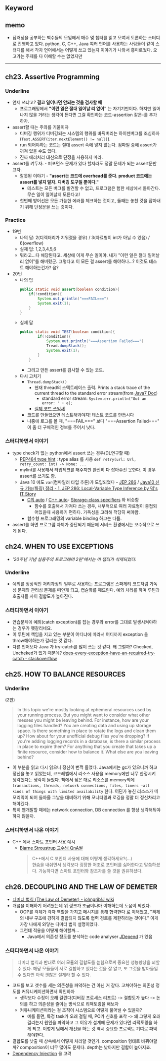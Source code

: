 ## Keyword

## memo
- 딥러닝을 공부하는 백수들의 모임에서 매주 몇 챕터를 읽고 모여서 토론하는 스터디로 진행하고 있다. python, C, C++, Java 여러 언어를 사용하는 사람들이 같이 스터디를 해서 각자 언어에서는 어떻게 쓰고 있는지 이야기가 나와서 흥미로웠다. 오고가는 주제를 다 이해할 수는 없었지만 
---
## ch23. Assertive Programming
### Underline
- 언제 쓰냐고? **결코 일어나면 안되는 것을 검사할 때**
  - 프로그래밍에서 **"이런 일은 절대 일어날 리 없어"** 는 자기기만이다. 하지만 일어나지 않을 거라는 생각이 든다면 그걸 확인하는 코드-assertion 같은-를 추가하자. 
- assert할 때는 주의를 기울이자
  - 디버깅 행위가 디버깅되는 시스템의 행위를 바꿔버리는 하이젠버그를 조심하자(`Test.ASSERT(iter.nextElement() != null)`).
  - run 되어야하는 코드는 절대 assert 속에 넣지 않는다. 컴파일 중에 assert가 꺼져 있을 수도 있다. 
  - 진짜 에러처리 대신으로 단정을 사용하지 마라. 
- assert를 켜두자. - 퍼포먼스 문제가 있다 할지라도 정말 문제가 되는 assert문만 끄자. 
  - 잘못된 이야기 - **"assert는 코드에 overhead를 준다. product 코드에는 assert를 넣지 말자. 디버깅 도구일 뿐이다."** 
    - 테스트는 모든 버그를 발견할 수 없고, 프로그램은 험한 세상에서 돌아간다. 무슨 일이 일어날지 모른다고!
  - 첫번째 방어선은 모든 가능한 에러를 체크하는 것이고, 둘째는 놓친 것을 잡아내기 위해 단정문을 쓰는 것이다. 
### Practice
- 19번 
  - 나의 답: 2(디렉터리가 지워졌을 경우) / 3(자료형이 int가 아닐 수 있음) / 6(overflow) 
  - 실제 답: 1,2,3,4,5,6  
  - 뭐라고...다 해당된다고. 세상에 이게 무슨 일이야. 내가 "이런 일은 절대 일어날 리 없어"를 해버렸군. 그렇다고 이 모든 걸 assert를 해야하나...? 이것도 테스트 해야하는건가? 음?
- 20번
  - 나의 답
    ```java
    public static void assert(boolean condition){
        if(!condition){
            System.out.println("===FAIL===")
            System.exit(1);
        }
    }
    ```
  - 실제 답
    ```java
    public static void TEST(boolean condition){
            if(!condition){
                System.out.println("===Assertion Failed===")
                Tread.dumpStack();
                System.exit(1);
            }
        }
    ```
    - 그리고 만든 assert를 검사할 수 있는 코드.
  - 다시 고치기
    - `Thread.dumpStack()` 
      - 현재 thread의 스택트레이스 출력. Prints a stack trace of the current thread to the standard error stream(from [Java7 Doc](https://docs.oracle.com/javase/7/docs/api/java/lang/Thread.html#dumpStack()))
        - standard error stream:  `System.err.println("Got an error: " + e);`
      - [실제 코드 쓰임새](https://www.codota.com/code/java/methods/java.lang.Thread/dumpStack)
    - 코드를 만들었으면 테스트해봐야지! 테스트 코드를 만듭시다
    - 나중에 로그를 볼 때, "===FAIL===" 보다 "===Assertion Failed===" 이 좀 더 구체적인 정보를 주어서 낫다.   
    
### 스터디하면서 이야기   
- type check가 없는 python에서 assert 쓰는 경우(DL연구할 때)
  - [PEP484 type hint](https://www.python.org/dev/peps/pep-0484/) : type alias 를 사용 `def retry(url: Url, retry_count: int) -> None: ...`
  - mylint를 사용해서 타입체크를 해주지만 완전히 다 잡아주진 못한다. 이 경우 assert를 쓰기도 함.
  - Java 10 에도 `var`(컴파일러 타입 추론)가 도입되었다 - [JEP 286](https://openjdk.java.net/jeps/286) / [Java10 신규 기능(특징) 정리 - 1. JEP 286: Local-Variable Type Inference by 덕's IT Story](https://itstory.tk/entry/Java-10-%EC%8B%A0%EA%B7%9C-%EA%B8%B0%EB%8A%A5%ED%8A%B9%EC%A7%95-%EC%A0%95%EB%A6%AC)
    - [C의 auto](https://stackoverflow.com/questions/2192547/where-is-the-c-auto-keyword-used) / [C++ auto](https://en.cppreference.com/w/c/keyword/auto)- [Storage-class specifiers](https://en.cppreference.com/w/c/language/storage_duration) 와 비슷함
      - 함수를 호출해서 가져다 쓰는 경우, 내부적으로 여러 자료형이 중첩되어있을때 사용하기 편하다. 가독성을 고려해 적당히 써야함.
    - 함수형 프로그래밍의 variable binding 하고는 다름.
- assert를 하면 프로그램 자체가 중단되기 때문에 서비스 환경에서는 보수적으로 쓰게 된다.  

## ch24. WHEN TO USE EXCEPTIONS
- *'20주년 기념 실용주의 프로그래머 2판'에서는 이 챕터가 삭제되었다.*
### Underline 
- 예외를 정상적인 처리과정의 일부로 사용하는 프로그램은 스파게티 코드처럼 가독성 문제와 관리성 문제를 떠안게 되고, 캡슐화를 깨뜨린다. 예외 처리를 하며 루틴과 호출자들 사이 결합도가 높아진다. 

### 스터디하면서 이야기
- 연습문제에 예외(catch exception)를 잡는 경우와 error를 그대로 발생시켜야하는 경우가 헷갈리네요.
- 이 루틴에 책임을 지고 있는 부분이 어디냐에 따라서 어디까지 exception 을 throw해야하는가 갈리는 것 같다. 
- 다른 언어보다 Java 가 try-catch를 많이 쓰는 것 같다. 왜 그럴까? Checked, Uncheked가 있기 때문에? [does-every-exception-have-an-required-try-catch - stackoverflow](https://stackoverflow.com/questions/29851253/does-every-exception-have-an-required-try-catch)

## ch25. HOW TO BALANCE RESOURCES
### Underline
(2판)
> In this topic we're mostly looking at ephemeral resources used by your running process. But you might want to consider what other messes you might be leaving behind.
For instance, how are your logging files handled? You are creating data and using up storage space. Is there something in place to rotate the logs and clean them up? How about for your unofficial debug files you're dropping? If you're adding logging records in a database, is there a similar process in place to expire them? For anything that you create that takes up a finite resource, consider how to balance it.
What else are you leaving behind?
  - 이 부분을 읽고 다시 읽으니 정신이 번쩍 들었다. Java에서는 gc가 있으니까 하고 정신을 놓고 읽었는데, 코드레벨에서 리소스 사용을 memory에만 너무 한정시켜 생각했다는 생각이 들었다. 책에서 짚은 대로 리소스를 memory외에  `transactions, threads, network connections, files, timers —all kinds of things with limited availability` 한다. 어딘가 놓친 리소스가 메모리릭이 되어 돌아올 그날을 대비하기 위해 모니터링과 로깅을 정말 더 정신차리고 해야겠다. 
  - 특히 웹개발할 때에는 network connection, DB connection 를 항상 생각해둬야하지 않을까.
### 스터디하면서 나온 이야기
- C++ 에서 스마트 포인터 사용 예시 
  - [Bjarne Stroustrup 교수님 QnA썰](https://minjang.github.io/2016/03/21/talk-with-stroustrup/#fnref:talk) 
    > C++에서 C 포인터 사용에 대해 어떻게 생각하세요?(...)   
    > 한숨을 내쉬면서 생각보다 굉장한 어조로 포인터를 싫어한다고 말씀하셨다. 가능하다면 스마트 포인터와 참조자를 쓸 것을 권유하셨다. 
 
## ch26. DECOUPLING AND THE LAW OF DEMETER
- [디미터 법칙 (The Law of Demeter) - johngrib님 wiki](https://johngrib.github.io/wiki/law-of-demeter/) 
- 개념을 이해하기 어려웠는데 위 링크가 조금이나마 이해하는데 도움이 되었다.
  - OOP를 객체가 각자 역할을 가지고 메시지를 통해 협력한다 로 이해했고, "객체의 내부 구조에 강하게 결합되지 않도록 협력 경로를 제한하라는 것이다." 이게 가장 나에게 와닿는 디미터 법칙 설명이었다.
  - 그런데 적용을 어떻게 해야할까...
    - Java에서 의존성 정도를 분석하는 code analyser [JDepend](https://github.com/clarkware/jdepend) 가 있음

### 스터디하면서 나온 이야기
> 디미터 법칙과 반대로 여러 모듈의 결합도를 높힘으로써 중요한 성능향상을 꾀할 수 있다. 해당 모듈들이 서로 결합하고 있다는 것을 잘 알고, 또 그것을 받아들일 수 있다면 아직 괜찮은 설계라 할 수 있다.
  - 코드를 보고 갯수를 세는 의존성을 파악하는 건 아닌 거 같다. 고쳐야하는 의존성 정도를 커뮤니케이션하면서 확인하자
    - 생각보다 수정이 오래 걸린다(디버깅 프로세스 리포트) -> 결합도가 높다 -> 논의를 하고 의존성을 줄이는 방식으로 리팩토링을 해보자 
    - 커뮤니케이션이라는 걸 조직이 시스템으로 어떻게 풀어낼 수 있을까?  
      - 예를 들면, 특정 task가 오래 걸릴 때, PO가 신호를 포착 -> 왜 그렇게 오래 걸리는지 원인을 파악하고 그 이유가 설계에 문제가 있다면 리팩토링을 하게 되고. 이렇게 팀에서 개선을 하는 것 역시 중요한 프로젝트 기여로 파악해야한다.
- 결합도를 낮출 때 상속에서 어떻게 처리할 것인가. composition 형태로 바꿔야할까? composition이 너무 많아도 문제다. depth는 낮아지만 결합이 높아지죠.
- [Dependency Injection](https://www.tutorialsteacher.com/ioc/dependency-injection) 을 고려
